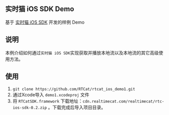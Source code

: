 ## 实时猫 iOS SDK Demo
基于 [实时猫 iOS SDK](https://shishimao.com) 开发的样例 Demo

## 说明
本例介绍如何通过`实时猫 iOS SDK`实现获取并播放本地流以及本地流的其它高级使用方法。

## 使用

1. `git clone https://github.com/RTCat/rtcat_ios_demo1.git`
2. 通过Xcode导入 `demo1.xcodeproj` 文件
3. 将 `RTCatSDK.framework` 下载地址：`cdn.realtimecat.com/realtimecat/rtc-ios-sdk-0.2.zip` 。下载完成后导入项目目录。






